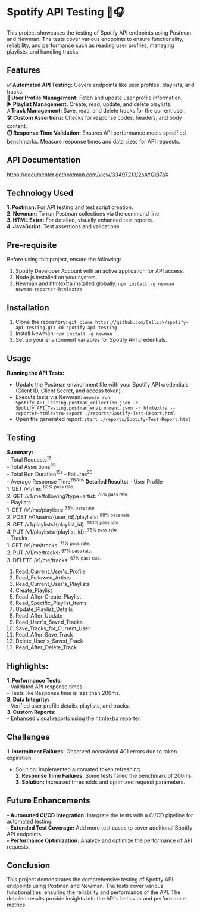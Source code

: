 # Spotify API Testing 🎵🎧
This project showcases the testing of Spotify API endpoints using Postman and Newman. The tests cover various endpoints to ensure functionality, reliability, and performance such as reading user profiles, managing playlists, and handling tracks.
## Features
**✅ Automated API Testing:** Covers endpoints like user profiles, playlists, and tracks. <br>
**👥 User Profile Management:** Fetch and update user profile information. <br>
**▶️ Playlist Management:** Create, read, update, and delete playlists. <br>
**🎶 Track Management:** Save, read, and delete tracks for the current user. <br>
**🛠️ Custom Assertions:** Checks for response codes, headers, and body content. <br>
**⏱️ Response Time Validation:** Ensures API performance meets specified benchmarks. Measure response times and data sizes for API requests.
## API Documentation
https://documenter.getpostman.com/view/33497213/2sAYQiB7aX
## Technology Used
  **1. Postman:** For API testing and test script creation. <br>
  **2. Newman:** To run Postman collections via the command line. <br>
  **3. HTML Extra:** For detailed, visually enhanced test reports. <br>
  **4. JavaScript:** Test assertions and validations. <br>
## Pre-requisite
Before using this project, ensure the following:
  1. Spotify Developer Account with an active application for API access.
  2. Node.js installed on your system.
  3. Newman and htmlextra installed globally:
     `npm install -g newman newman-reporter-htmlextra`
## Installation
 1. Clone the repository:
`git clone https://github.com/Callick/spotify-api-testing.git
cd spotify-api-testing` <br>
 2. Install Newman:
`npm install -g newman` <br>
 3. Set up your environment variables for Spotify API credentials.
## Usage
 **Running the API Tests:**
   - Update the Postman environment file with your Spotify API credentials (Client ID, Client Secret, and access token).
   - Execute tests via Newman:
     `newman run Spotify_API_Testing.postman_collection.json -e Spotify_API_Testing.postman_environment.json -r htmlextra --reporter-htmlextra-export ./reports/Spotify-Test-Report.html`
   - Open the generated report:
     `start ./reports/Spotify-Test-Report.html`
## Testing
  **Summary:** <br>
    - Total Requests<sup>13</sup>  
    - Total Assertions<sup>99</sup>  
    - Total Run Duration<sup>15s</sup>
    - Failures<sup>20</sup>  
    - Average Response Time<sup>267ms</sup>
  **Detailed Results:**
    - User Profile<br>
        1. GET /v1/me: <sup>80% pass rate.</sup><br>
        2. GET /v1/me/following?type=artist: <sup>78% pass rate.</sup><br>
    - Playlists<br>
        1. GET /v1/me/playlists: <sup>75% pass rate.</sup><br>
        2. POST /v1/users/{user_id}/playlists: <sup>88% pass rate.</sup><br>
        3. GET /v1/playlists/{playlist_id}: <sup>100% pass rate.</sup><br>
        4. PUT /v1/playlists/{playlist_id}: <sup>75% pass rate.</sup><br>
    - Tracks<br>
        1. GET /v1/me/tracks: <sup>71% pass rate.</sup><br>
        2. PUT /v1/me/tracks: <sup>67% pass rate.</sup><br>
        3. DELETE /v1/me/tracks: <sup>67% pass rate.</sup><br>
1. Read_Current_User's_Profile
2. Read_Followed_Artists
3. Read_Current_User's_Playlists
4. Create_Playlist
5. Read_After_Create_Playlist_
6. Read_Specific_Playlist_Items
7. Update_Playlist_Details
8. Read_After_Update
9. Read_User's_Saved_Tracks
10. Save_Tracks_for_Current_User
11. Read_After_Save_Track
12. Delete_User's_Saved_Track
13. Read_After_Delete_Track
## Highlights:
  **1. Performance Tests:**<br>
    - Validated API response times.<br>
    - Tests like Response time is less than 200ms.<br>
  **2. Data Integrity:**<br>
    - Verified user profile details, playlists, and tracks.<br>
  **3. Custom Reports:**<br>
    - Enhanced visual reports using the htmlextra reporter.<br>
## Challenges
**1. Intermittent Failures:** Observed occasional 401 errors due to token expiration.<br>
 - Solution: Implemented automated token refreshing.<br>
**2. Response Time Failures:** Some tests failed the benchmark of 200ms.<br>
**3. Solution:** Increased thresholds and optimized request parameters.<br>
## Future Enhancements
**- Automated CI/CD Integration:** Integrate the tests with a CI/CD pipeline for automated testing.<br>
**- Extended Test Coverage:** Add more test cases to cover additional Spotify API endpoints.<br>
**- Performance Optimization:** Analyze and optimize the performance of API requests.<br>
## Conclusion
This project demonstrates the comprehensive testing of Spotify API endpoints using Postman and Newman. The tests cover various functionalities, ensuring the reliability and performance of the API. The detailed results provide insights into the API's behavior and performance metrics.
